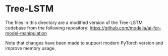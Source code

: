 # Tree-LSTM

The files in this directory are a modified version of the Tree-LSTM codebase from the following repository: <https://github.com/modelia/ai-for-model-manipulation>

Note that changes have been made to support modern PyTorch version and improve memory usage.

